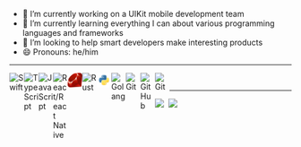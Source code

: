 - 🔭 I’m currently working on a UIKit mobile development team
- 🌱 I’m currently learning everything I can about various programming languages and frameworks
- 🤔 I’m looking to help smart developers make interesting products
- 😄 Pronouns: he/him

---

<picture>
  <img align="left" alt="Swift" width="26px" src="https://cdn.simpleicons.org/Swift/f05138" />
</picture>
<picture>
  <img align="left" alt="TypeScript" width="26px" src="https://cdn.simpleicons.org/TypeScript/3178c6" />
</picture>
<picture>
  <img align="left" alt="JavaScript" width="26px" src="https://cdn.simpleicons.org/JavaScript/f7df1e" />
</picture>
<picture>
  <img align="left" alt="React/React Native" width="26px" src="https://cdn.simpleicons.org/React/61dafb" />
</picture>
<picture>
  <img align="left" alt="Ruby" width="26px" src="https://raw.githubusercontent.com/github/explore/80688e429a7d4ef2fca1e82350fe8e3517d3494d/topics/ruby/ruby.png" />
</picture>
<picture>
  <source media="(prefers-color-scheme: dark)" srcset="https://cdn.simpleicons.org/Rust/a72145">
  <img align="left" alt="Rust" width="26px" src="https://cdn.simpleicons.org/Rust" />
</picture>
<picture>
  <img align="left" alt="Python" width="26px" src="https://raw.githubusercontent.com/github/explore/80688e429a7d4ef2fca1e82350fe8e3517d3494d/topics/python/python.png" />
</picture>
<picture>
  <source media="(prefers-color-scheme: dark)" srcset="https://cdn.simpleicons.org/Go/00add8">
  <img align="left" alt="Golang" width="26px" src="https://cdn.simpleicons.org/Go" />
</picture>
<picture>
  <img align="left" alt="Git" width="26px" src="https://cdn.simpleicons.org/Git/f05032" />
</picture>
<picture>
  <source media="(prefers-color-scheme: dark)" srcset="https://cdn.simpleicons.org/GitHub/ffffff">
  <img align="left" alt="GitHub" width="26px" src="https://cdn.simpleicons.org/GitHub" />
</picture>
<picture>
  <img align="left" alt="Git" width="26px" src="https://cdn.simpleicons.org/GitHubActions/2088ff" />
</picture>
<br />

---

<a style="display:flex;flex-direction:row-wrap;align-items:center;" href="https://hbiede.com">
  <picture style="margin-right:8px">
    <source
      srcset="https://github-readme-stats-phi-topaz-74.vercel.app/api?username=HBiede&show_icons=true&hide_border=true&count_private=true&show=reviews&theme=dark"
      media="(prefers-color-scheme: dark)"
    />
    <source
      srcset="https://github-readme-stats-phi-topaz-74.vercel.app/api?username=HBiede&show_icons=true&hide_border=true&count_private=true&show=reviews"
      media="(prefers-color-scheme: light), (prefers-color-scheme: no-preference)"
    />
    <img src="https://github-readme-stats-phi-topaz-74.vercel.app/api?username=HBiede&show_icons=true&hide_border=true&count_private=true&show=reviews" />
  </picture>
  <picture>
    <source
      srcset="https://github-readme-stats-phi-topaz-74.vercel.app/api/top-langs/?username=hbiede&count_private=true&langs_count=10&layout=compact&hide_border=true&hide=HTML,CSS&theme=dark"
      media="(prefers-color-scheme: dark)"
    />
    <source
      srcset="https://github-readme-stats-phi-topaz-74.vercel.app/api/top-langs/?username=hbiede&count_private=true&langs_count=10&layout=compact&hide_border=true&hide=HTML,CSS"
      media="(prefers-color-scheme: light), (prefers-color-scheme: no-preference)"
    />
    <img src="https://github-readme-stats-phi-topaz-74.vercel.app/api/top-langs/?username=hbiede&count_private=true&langs_count=10&layout=compact&hide_border=true&hide=HTML,CSS" />
  </picture>
</a>
